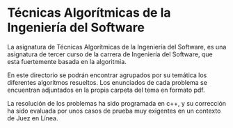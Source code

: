 # Técnicas Algorítmicas de la Ingeniería del Software

La asignatura de Técnicas Algorítmicas de la Ingeniería del Software, es una asignatura de tercer curso de la carrera de Ingeniería del Software, que esta fuertemente basada en la algoritmia.

En este directorio se podrán encontrar agrupados por su temática los diferentes algorítmos resueltos. Los enunciados de cada problema se encuentran adjuntados en la propia carpeta del tema en formato pdf.

La resolución de los problemas ha sido programada en c++, y su corrección ha sido evaluada por unos casos de prueba muy exigentes en un contexto de Juez en Línea.
